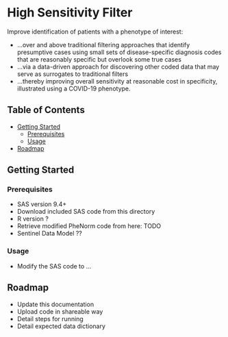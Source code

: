 # High Sensitivity Filter

Improve identification of patients with a phenotype of interest:

* ...over and above traditional filtering approaches that identify presumptive cases using small sets of disease-specific diagnosis codes that are reasonably specific but overlook some true cases 
* ...via a data-driven approach for discovering other coded data that may serve as surrogates to traditional filters
* ...thereby improving overall sensitivity at reasonable cost in specificity, illustrated using a COVID-19 phenotype.



## Table of Contents

* [Getting Started](#getting-started)
  * [Prerequisites](#prerequisites)
  * [Usage](#usage)
* [Roadmap](#roadmap)


## Getting Started

### Prerequisites

* SAS version 9.4+
* Download included SAS code from this directory
* R version ?
* Retrieve modified PheNorm code from here: TODO
* Sentinel Data Model ??

### Usage

* Modify the SAS code to ...

## Roadmap

* Update this documentation
* Upload code in shareable way
* Detail steps for running
* Detail expected data dictionary
